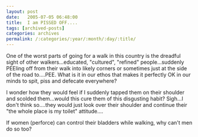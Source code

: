 ```yaml
---
layout: post
date:	2005-07-05 06:48:00
title:  I am PISSED OFF....
tags: [archived-posts]
categories: archives
permalink: /:categories/:year/:month/:day/:title/
---
```

One of the worst parts of going for a walk in this country is the dreadful sight of other walkers...educated, "cultured", "refined" people...suddenly PEEling off from their walk into likely corners or sometimes just at the side of the road to....PEE. What is it in our ethos that makes it perfectly OK in our minds to spit, piss and defecate everywhere? 

I wonder how they would feel if I suddenly tapped them on their shoulder and scolded them...would this cure them of this disgusting habit? Sigh...I don't think so....they would just look over their shoulder and continue their "the whole place is my toilet" attitude....

If women (perforce) can control their bladders while walking, why can't men do so too?
